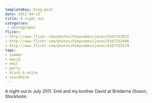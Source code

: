 ```yaml
---
templateKey: blog-post
date: 2012-04-13
title: A night out
categories:
 - photographs
flickr:
- http://www.flickr.com/photos/himynameisjonas/6167152072
- http://www.flickr.com/photos/himynameisjonas/6167152448
- http://www.flickr.com/photos/himynameisjonas/6167153574
tags:
- summer
- david
- emil
- party
- black & white
- stockholm
---
```

A night out in July 2011. Emil and my brother David at Bröderna Olsson, Stockholm.
